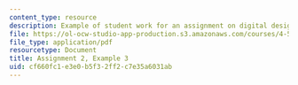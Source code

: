 ```yaml
---
content_type: resource
description: Example of student work for an assignment on digital design and fabrication.
file: https://ol-ocw-studio-app-production.s3.amazonaws.com/courses/4-510-digital-design-fabrication-fall-2008/cf660fc1e3e0b5f32ff2c7e35a6031ab_assn2_example3.pdf
file_type: application/pdf
resourcetype: Document
title: Assignment 2, Example 3
uid: cf660fc1-e3e0-b5f3-2ff2-c7e35a6031ab
---
```

